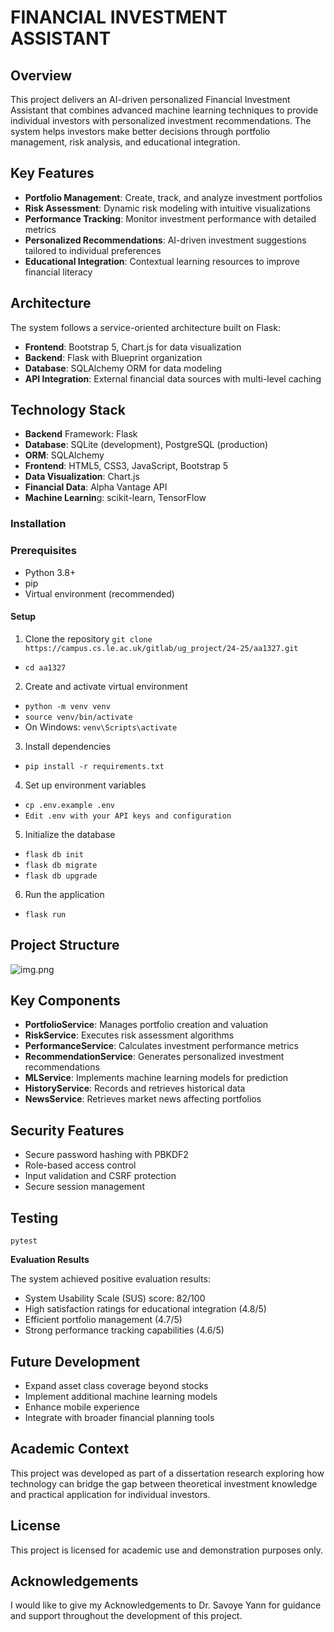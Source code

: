 # FINANCIAL INVESTMENT ASSISTANT


## Overview

This project delivers an AI-driven personalized Financial Investment Assistant that combines advanced machine learning techniques to provide individual investors with personalized investment recommendations. The system helps investors make better decisions through portfolio management, risk analysis, and educational integration.

## Key Features

- **Portfolio Management**: Create, track, and analyze investment portfolios
- **Risk Assessment**: Dynamic risk modeling with intuitive visualizations
- **Performance Tracking**: Monitor investment performance with detailed metrics
- **Personalized Recommendations**: AI-driven investment suggestions tailored to individual preferences
- **Educational Integration**: Contextual learning resources to improve financial literacy

## Architecture
The system follows a service-oriented architecture built on Flask:

- **Frontend**: Bootstrap 5, Chart.js for data visualization
- **Backend**: Flask with Blueprint organization
- **Database**: SQLAlchemy ORM for data modeling
- **API Integration**: External financial data sources with multi-level caching

## Technology Stack
- **Backend** Framework: Flask
- **Database**: SQLite (development), PostgreSQL (production)
- **ORM**: SQLAlchemy
- **Frontend**: HTML5, CSS3, JavaScript, Bootstrap 5
- **Data Visualization**: Chart.js
- **Financial Data**: Alpha Vantage API
- **Machine Learnin**g: scikit-learn, TensorFlow

### Installation
### Prerequisites
* Python 3.8+
* pip
* Virtual environment (recommended)

#### Setup
1. Clone the repository
`git clone https://campus.cs.le.ac.uk/gitlab/ug_project/24-25/aa1327.git`
* `cd aa1327`
2. Create and activate virtual environment
* `python -m venv venv`
* `source venv/bin/activate `
* On Windows: 
`venv\Scripts\activate`
3. Install dependencies
* `pip install -r requirements.txt`
4. Set up environment variables
* `cp .env.example .env`
* `Edit .env with your API keys and configuration`
5. Initialize the database
* `flask db init`
* `flask db migrate`
* `flask db upgrade`
6. Run the application
* `flask run`

## Project Structure
![img.png](img.png)

## Key Components

* **PortfolioService**: Manages portfolio creation and valuation
* **RiskService**: Executes risk assessment algorithms
* **PerformanceService**: Calculates investment performance metrics
* **RecommendationService**: Generates personalized investment recommendations
* **MLService**: Implements machine learning models for prediction
* **HistoryService**: Records and retrieves historical data
* **NewsService**: Retrieves market news affecting portfolios

## Security Features
* Secure password hashing with PBKDF2
* Role-based access control
* Input validation and CSRF protection
* Secure session management

## Testing
`pytest`

**Evaluation Results**

The system achieved positive evaluation results:
* System Usability Scale (SUS) score: 82/100
* High satisfaction ratings for educational integration (4.8/5)
* Efficient portfolio management (4.7/5)
* Strong performance tracking capabilities (4.6/5)

## Future Development
* Expand asset class coverage beyond stocks
* Implement additional machine learning models
* Enhance mobile experience
* Integrate with broader financial planning tools

## Academic Context

This project was developed as part of a dissertation research exploring how technology can bridge the gap between theoretical investment knowledge and practical application for individual investors.

## License

This project is licensed for academic use and demonstration purposes only.

## Acknowledgements
I would like to give my Acknowledgements to Dr. Savoye Yann for guidance and support throughout the development of this project.
